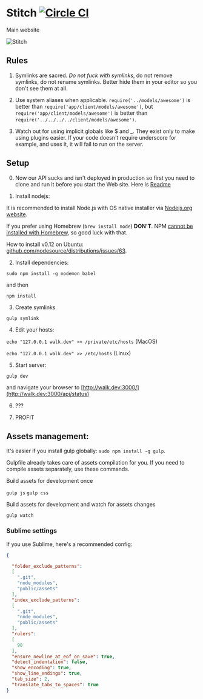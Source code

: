 # Stitch [![Circle CI](https://circleci.com/gh/walkapp/stitch.svg?style=shield&circle-token=1fe4e2c41e68c061400fcc5d18e93281e478eb53)](https://circleci.com/gh/walkapp/stitch)

Main website

![Stitch](http://i.imgur.com/HBlNjlU.jpg)

## Rules
1. Symlinks are sacred. _Do not fuck with symlinks_, do not remove symlinks, do not rename symlinks. Better hide them in your editor so you don't see them at all.

2. Use system aliases when applicable. `require('../models/awesome')` is better than `require('app/client/models/awesome')`, but `require('app/client/models/awesome')` is better than `require('../../../../client/models/awesome')`.

3. Watch out for using implicit globals like $ and _. They exist only to make using plugins easier. If your code doesn't require underscore for example, and uses it, it will fail to run on the server.

## Setup

0. Now our API sucks and isn't deployed in production so first you need to clone and run it before you start the Web site. Here is [Readme](https://github.com/walkapp/batman#setup)

1. Install nodejs:

  It is recommended to install Node.js with OS native installer via [Nodejs.org website](http://nodejs.org/download/).

  If you prefer using Homebrew (`brew install node`) **DON'T**. NPM [cannot be installed with Homebrew](https://github.com/npm/npm/wiki/Installing-npm-with-Homebrew-on-OS%C2%A0X), so good luck with that.

  How to install v0.12 on Ubuntu: [github.com/nodesource/distributions/issues/63](https://github.com/nodesource/distributions/issues/63#issuecomment-74580073).

2. Install dependencies:

  `sudo npm install -g nodemon babel`

  and then

  `npm install`

3. Create symlinks

  `gulp symlink`

4. Edit your hosts:

  `echo "127.0.0.1 walk.dev" >> /private/etc/hosts` (MacOS)

  `echo "127.0.0.1 walk.dev" >> /etc/hosts` (Linux)

5. Start server:

  `gulp dev`

  and navigate your browser to [http://walk.dev:3000/](http://walk.dev:3000/api/status)

6. ???

7. PROFIT


## Assets management:

It's easier if you install gulp globally: `sudo npm install -g gulp`.

Gulpfile already takes care of assets compilation for you. If you need to compile assets separately, use these commands.

Build assets for development once

`gulp js` `gulp css`

Build assets for development and watch for assets changes

`gulp watch`

### Sublime settings
If you use Sublime, here's a recommended config:
```json
{

  "folder_exclude_patterns":
  [
    ".git",
    "node_modules",
    "public/assets"
  ],
  "index_exclude_patterns":
  [
    ".git",
    "node_modules",
    "public/assets"
  ],
  "rulers":
  [
    90
  ],
  "ensure_newline_at_eof_on_save": true,
  "detect_indentation": false,
  "show_encoding": true,
  "show_line_endings": true,
  "tab_size": 2,
  "translate_tabs_to_spaces": true
}
```
